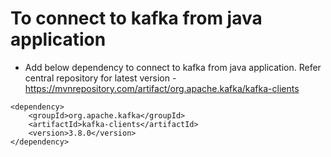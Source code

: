 # To connect to kafka from java application
* Add below dependency to connect to kafka from java application. Refer central repository for latest version - https://mvnrepository.com/artifact/org.apache.kafka/kafka-clients
```
<dependency>
    <groupId>org.apache.kafka</groupId>
    <artifactId>kafka-clients</artifactId>
    <version>3.8.0</version>
</dependency>
```